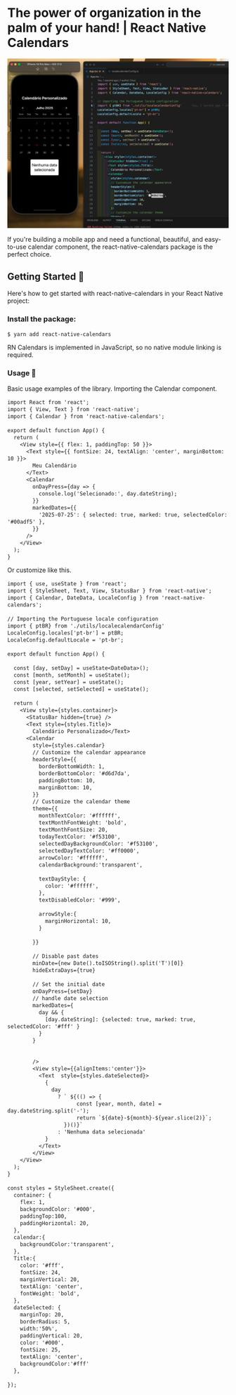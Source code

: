 # The power of organization in the palm of your hand! | React Native Calendars

![RN-Calendars](./assets/screen.png)
<p>If you're building a mobile app and need a functional, beautiful, and easy-to-use calendar component, the react-native-calendars package is the perfect choice.</p>

## Getting Started 🔧

Here's how to get started with react-native-calendars in your React Native project:

### Install the package:

```
$ yarn add react-native-calendars
````

RN Calendars is implemented in JavaScript, so no native module linking is required.

### Usage 🚀

Basic usage examples of the library. Importing the Calendar component.
```
import React from 'react';
import { View, Text } from 'react-native';
import { Calendar } from 'react-native-calendars';

export default function App() {
  return (
    <View style={{ flex: 1, paddingTop: 50 }}>
      <Text style={{ fontSize: 24, textAlign: 'center', marginBottom: 10 }}>
        Meu Calendário
      </Text>
      <Calendar
        onDayPress={day => {
          console.log('Selecionado:', day.dateString);
        }}
        markedDates={{
          '2025-07-25': { selected: true, marked: true, selectedColor: '#00adf5' },
        }}
      />
    </View>
  );
}
```
Or customize like this.
````
import { use, useState } from 'react';
import { StyleSheet, Text, View, StatusBar } from 'react-native';
import { Calendar, DateData, LocaleConfig } from 'react-native-calendars';  

// Importing the Portuguese locale configuration
import { ptBR} from './utils/localecalendarConfig'
LocaleConfig.locales['pt-br'] = ptBR;
LocaleConfig.defaultLocale = 'pt-br';

export default function App() {

  const [day, setDay] = useState<DateData>();
  const [month, setMonth] = useState();
  const [year, setYear] = useState();
  const [selected, setSelected] = useState();

  return (
    <View style={styles.container}>
      <StatusBar hidden={true} />
      <Text style={styles.Title}>
        Calendário Personalizado</Text>
      <Calendar
        style={styles.calendar}
        // Customize the calendar appearance
        headerStyle={{
          borderBottomWidth: 1,
          borderBottomColor: '#d6d7da',
          paddingBottom: 10,
          marginBottom: 10,
        }}
        // Customize the calendar theme
        theme={{
          monthTextColor: '#ffffff',
          textMonthFontWeight: 'bold',
          textMonthFontSize: 20,
          todayTextColor: '#f53100',
          selectedDayBackgroundColor: '#f53100',
          selectedDayTextColor: '#ff0000',
          arrowColor: '#ffffff',
          calendarBackground:'transparent',

          textDayStyle: {
            color: '#ffffff',
          },
          textDisabledColor: '#999',

          arrowStyle:{
            marginHorizontal: 10,
          }
          
        }}

        // Disable past dates
        minDate={new Date().toISOString().split('T')[0]} 
        hideExtraDays={true}

        // Set the initial date
        onDayPress={setDay}
        // handle date selection
        markedDates={
          day && {
            [day.dateString]: {selected: true, marked: true, selectedColor: '#fff' }
          }
        }

        
        />
        <View style={{alignItems:'center'}}>
          <Text  style={styles.dateSelected}>
            { 
              day 
                ? ` ${(() => {
                      const [year, month, date] = day.dateString.split('-');
                      return `${date}-${month}-${year.slice(2)}`;
                  })()}`
                : 'Nenhuma data selecionada'
            }
          </Text>
        </View>
    </View>
  );
}

const styles = StyleSheet.create({
  container: {
    flex: 1,
    backgroundColor: '#000',
    paddingTop:100,
    paddingHorizontal: 20,
  },
  calendar:{  
    backgroundColor:'transparent',
  },
  Title:{
    color: '#fff',
    fontSize: 24,
    marginVertical: 20,
    textAlign: 'center',
    fontWeight: 'bold',
  },
  dateSelected: {
    marginTop: 20,
    borderRadius: 5,
    width:'50%',
    paddingVertical: 20,
    color: '#000',
    fontSize: 25,
    textAlign: 'center',
    backgroundColor:'#fff'
  },

});

````
